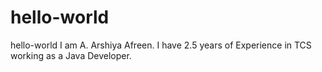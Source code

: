 # hello-world
hello-world
I am A. Arshiya Afreen. I have 2.5 years of Experience in TCS working as a Java Developer. 
